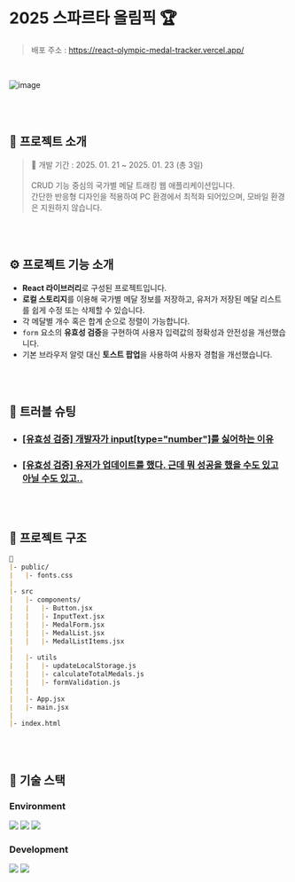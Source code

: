 
#  2025 스파르타 올림픽 🏆
> 배포 주소 : https://react-olympic-medal-tracker.vercel.app/

<br>

![image](https://github.com/user-attachments/assets/fbf10ace-641a-4b81-9f5d-3b76cfc095e8)

<br>
<br>

## 💬 프로젝트 소개

> 📅 개발 기간 : 2025. 01. 21 ~ 2025. 01. 23 (총 3일)
> <br><br>
> CRUD 기능 중심의 국가별 메달 트래킹 웹 애플리케이션입니다.
> <br> 간단한 반응형 디자인을 적용하여 PC 환경에서 최적화 되어있으며, 모바일 환경은 지원하지 않습니다.

<br>
<br>

## ⚙ 프로젝트 기능 소개

- **React 라이브러리**로 구성된 프로젝트입니다.
- **로컬 스토리지**를 이용해 국가별 메달 정보를 저장하고, 유저가 저장된 메달 리스트를 쉽게 수정 또는 삭제할 수 있습니다.
- 각 메달별 개수 혹은 합계 순으로 정렬이 가능합니다.
- `form` 요소의 **유효성 검증**을 구현하여 사용자 입력값의 정확성과 안전성을 개선했습니다.
- 기본 브라우저 알럿 대신 **토스트 팝업**을 사용하여 사용자 경험을 개선했습니다.

<br>
<br>

## 🚀 트러블 슈팅

- ### [[유효성 검증] 개발자가 input[type="number"]를 싫어하는 이유](https://velog.io/@jiyunk/트러블슈팅-개발자가-inputtypenumber를-싫어하는-이유)
- ### [[유효성 검증] 유저가 업데이트를 했다. 근데 뭐 성공을 했을 수도 있고 아닐 수도 있고..](https://velog.io/@jiyunk/유저가-업데이트를-했다.-근데-뭐-성공을-했을-수도-있고-아닐-수도-있고)
<br>
<br>

## 📁 프로젝트 구조

```markdown
📁
|- public/
|   |- fonts.css
|
|- src
|   |- components/
|   |   |- Button.jsx
|   |   |- InputText.jsx
|   |   |- MedalForm.jsx
|   |   |- MedalList.jsx
|   |   |- MedalListItems.jsx
|
|   |- utils
|   |   |- updateLocalStorage.js
|   |   |- calculateTotalMedals.js
|   |   |- formValidation.js
|   |
|   |- App.jsx
|   |- main.jsx
|
|- index.html
```

<br>
<br>

## 🧶 기술 스택
<div align="left">

### Environment
<img src="https://img.shields.io/badge/Visual_Studio_Code-007ACC?style=for-the-badge&logo=https://upload.wikimedia.org/wikipedia/commons/a/a7/Visual_Studio_Code_1.35_icon.svg&logoColor=white" />
<img src="https://img.shields.io/badge/Git-F05032?style=for-the-badge&logo=git&logoColor=white" />
<img src="https://img.shields.io/badge/GitHub-181717?style=for-the-badge&logo=github&logoColor=white" />

<br>

### Development
<img src="https://img.shields.io/badge/React-61DAFB?style=for-the-badge&logo=React&logoColor=black"/>
<img src="https://img.shields.io/badge/JavaScript-F7DF1E?style=for-the-badge&logo=JavaScript&logoColor=white"/>

</div>
